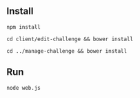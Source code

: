 ## Install

`npm install`

`cd client/edit-challenge && bower install`

`cd ../manage-challenge && bower install`

## Run

`node web.js`